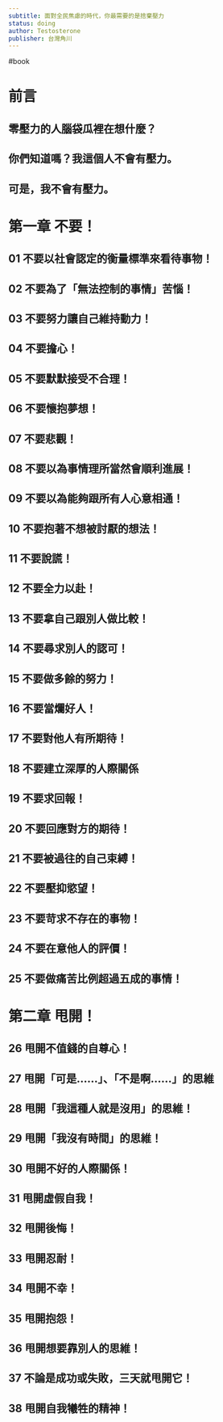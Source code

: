 ```yaml
---
subtitle: 面對全民焦慮的時代，你最需要的是捨棄壓力
status: doing
author: Testosterone
publisher: 台灣角川
---
```

#book 
# 前言 

## 零壓力的人腦袋瓜裡在想什麼？

## 你們知道嗎？我這個人不會有壓力。

## 可是，我不會有壓力。

# 第一章 不要！

## 01 不要以社會認定的衡量標準來看待事物！

## 02 不要為了「無法控制的事情」苦惱！

## 03 不要努力讓自己維持動力！

## 04 不要擔心！

## 05 不要默默接受不合理！

## 06 不要懷抱夢想！

## 07 不要悲觀！

## 08 不要以為事情理所當然會順利進展！

## 09 不要以為能夠跟所有人心意相通！

## 10 不要抱著不想被討厭的想法！

## 11 不要說謊！

## 12 不要全力以赴！

## 13 不要拿自己跟別人做比較！

## 14 不要尋求別人的認可！

## 15 不要做多餘的努力！

## 16 不要當爛好人！

## 17 不要對他人有所期待！

## 18 不要建立深厚的人際關係

## 19 不要求回報！

## 20 不要回應對方的期待！

## 21 不要被過往的自己束縛！

## 22 不要壓抑慾望！

## 23 不要苛求不存在的事物！

## 24 不要在意他人的評價！

## 25 不要做痛苦比例超過五成的事情！

# 第二章 甩開！

## 26 甩開不值錢的自尊心！

## 27 甩開「可是......」、「不是啊......」的思維

## 28 甩開「我這種人就是沒用」的思維！

## 29 甩開「我沒有時間」的思維！

## 30 甩開不好的人際關係！

## 31 甩開虛假自我！

## 32 甩開後悔！

## 33 甩開忍耐！

## 34 甩開不幸！

## 35 甩開抱怨！

## 36 甩開想要靠別人的思維！

## 37 不論是成功或失敗，三天就甩開它！

## 38 甩開自我犧牲的精神！


